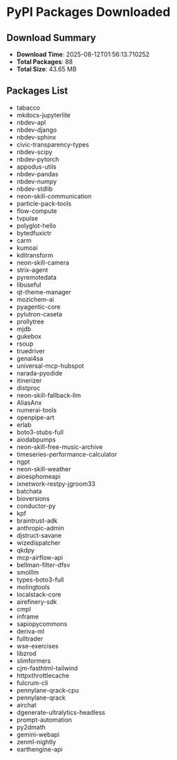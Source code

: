 # PyPI Packages Downloaded

## Download Summary
- **Download Time**: 2025-08-12T01:56:13.710252
- **Total Packages**: 88
- **Total Size**: 43.65 MB

## Packages List
- tabacco
- mkdocs-jupyterlite
- nbdev-apl
- nbdev-django
- nbdev-sphinx
- civic-transparency-types
- nbdev-scipy
- nbdev-pytorch
- appodus-utils
- nbdev-pandas
- nbdev-numpy
- nbdev-stdlib
- neon-skill-communication
- particle-pack-tools
- flow-compute
- tvpulse
- polyglot-hello
- bytedfuxictr
- carm
- kumoai
- kditransform
- neon-skill-camera
- strix-agent
- pyremotedata
- libuseful
- qt-theme-manager
- mozichem-ai
- pyagentic-core
- pylutron-caseta
- prollytree
- mjdb
- gukebox
- rsoup
- truedriver
- genai4sa
- universal-mcp-hubspot
- narada-pyodide
- itinerizer
- distproc
- neon-skill-fallback-llm
- AliasAnx
- numerai-tools
- openpipe-art
- erlab
- boto3-stubs-full
- aiodabpumps
- neon-skill-free-music-archive
- timeseries-performance-calculator
- ngpt
- neon-skill-weather
- aioesphomeapi
- ixnetwork-restpy-jgroom33
- batchata
- bioversions
- conductor-py
- kpf
- braintrust-adk
- anthropic-admin
- djstruct-savane
- wizedispatcher
- qkdpy
- mcp-airflow-api
- bellman-filter-dfsv
- smolllm
- types-boto3-full
- molingtools
- localstack-core
- airefinery-sdk
- cmpl
- inframe
- sapiopycommons
- deriva-ml
- fulltrader
- wse-exercises
- libzrod
- slimformers
- cjm-fasthtml-tailwind
- httpxthrottlecache
- fulcrum-cli
- pennylane-qrack-cpu
- pennylane-qrack
- airchat
- dgenerate-ultralytics-headless
- prompt-automation
- py2dmath
- gemini-webapi
- zenml-nightly
- earthengine-api
